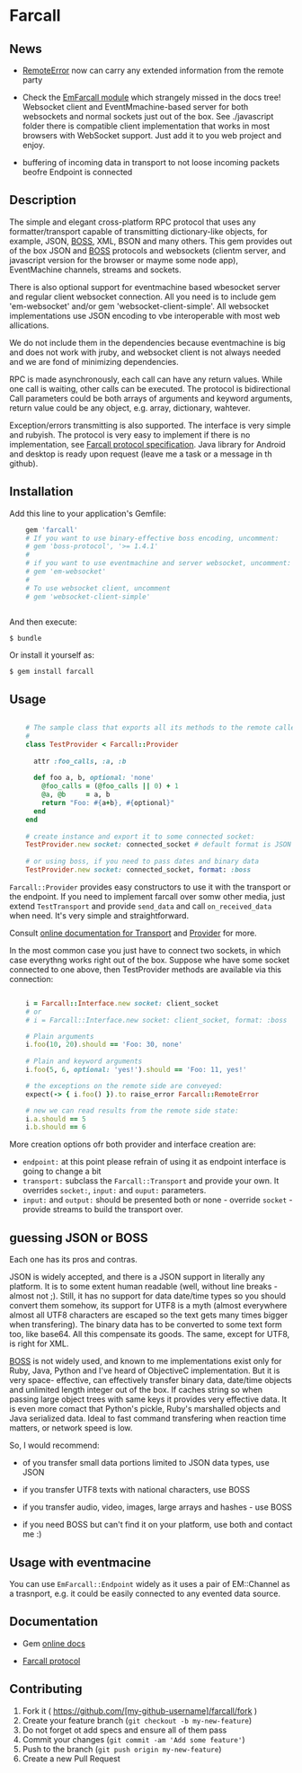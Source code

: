 # Farcall

## News

* [RemoteError](http://www.rubydoc.info/gems/farcall/Farcall/RemoteError) now can carry any extended information from the remote party 

* Check the [EmFarcall module](http://www.rubydoc.info/gems/farcall/EmFarcall) which strangely missed in the docs tree! Websocket client and EventMmachine-based server for both websockets and normal sockets just out of the box. See ./javascript folder there is compatible client implementation that works in most browsers with WebSocket support. Just add it to you web project and enjoy.

* buffering of incoming data in transport to not loose incoming packets beofre Endpoint is connected

## Description

The simple and elegant cross-platform RPC protocol that uses any formatter/transport capable of
transmitting dictionary-like objects, for example, JSON, 
[BOSS](https://github.com/sergeych/boss_protocol), XML, BSON and many others. This gem
provides out of the box JSON and [BOSS](https://github.com/sergeych/boss_protocol) protocols and
websockets (clientm server, and javascript version for the browser or mayme some node app),
 EventMachine channels, streams and sockets.

There is also optional support for eventmachine based wbesocket server and regular client websocket
connection. All you need is to include gem 'em-websocket' and/or gem 'websocket-client-simple'. 
All websocket implementations use JSON encoding to vbe interoperable with most web allications.

We do not include them in the dependencies because eventmachine is big and does not work with jruby,
and websocket client is not always needed and we are fond of minimizing dependencies.

RPC is made asynchronously, each call can have any return values. While one call is waiting,
other calls can be executed. The protocol is bidirectional Call parameters could be
both arrays of arguments and keyword arguments, return value could be any object, e.g. array, 
dictionary, wahtever.

Exception/errors transmitting is also supported. The interface is very simple and rubyish. The 
protocol is very easy to implement if there is no implementation, see 
[Farcall protocol specification](https://github.com/sergeych/farcall/wiki). Java library for
Android and desktop is ready upon request (leave me a task or a message in th github).

## Installation

Add this line to your application's Gemfile:

```ruby
    gem 'farcall'
    # If you want to use binary-effective boss encoding, uncomment:
    # gem 'boss-protocol', '>= 1.4.1'
    #
    # if you want to use eventmachine and server websocket, uncomment:
    # gem 'em-websocket' 
    # 
    # To use websocket client, uncomment
    # gem 'websocket-client-simple'
     
```

And then execute:

    $ bundle

Or install it yourself as:

    $ gem install farcall

## Usage

```ruby

    # The sample class that exports all its methods to the remote callers:
    #
    class TestProvider < Farcall::Provider
    
      attr :foo_calls, :a, :b
    
      def foo a, b, optional: 'none'
        @foo_calls = (@foo_calls || 0) + 1
        @a, @b     = a, b
        return "Foo: #{a+b}, #{optional}"
      end
    end
    
    # create instance and export it to some connected socket:
    TestProvider.new socket: connected_socket # default format is JSON
    
    # or using boss, if you need to pass dates and binary data
    TestProvider.new socket: connected_socket, format: :boss
```

`Farcall::Provider` provides easy constructors to use it with the transport or the endpoint.
If you need to implement farcall over somw other media, just extend `TestTransport` and provide
`send_data` and call `on_received_data` when need. It's very simple and straightforward.

Consult [online documentation for Transport](http://www.rubydoc.info/gems/farcall/Farcall/Transport)
and [Provider](http://www.rubydoc.info/gems/farcall/Farcall/Provider) for more.

In the most common case you just have to connect two sockets, in which case everythng works right
out of the box. Suppose whe have some socket connected to one above, then TestProvider methods are 
available via this connection:

```ruby

    i = Farcall::Interface.new socket: client_socket
    # or
    # i = Farcall::Interface.new socket: client_socket, format: :boss

    # Plain arguments
    i.foo(10, 20).should == 'Foo: 30, none'
    
    # Plain and keyword arguments
    i.foo(5, 6, optional: 'yes!').should == 'Foo: 11, yes!'

    # the exceptions on the remote side are conveyed:
    expect(-> { i.foo() }).to raise_error Farcall::RemoteError

    # new we can read results from the remote side state:
    i.a.should == 5
    i.b.should == 6
```

More creation options ofr both provider and interface creation are:

* `endpoint:` at this point please refrain of using it as endpoint interface is going to change a 
              bit
* `transport:` subclass the `Farcall::Transport` and provide your own. It overrides `socket:`, 
               `input:` and `ouput:` parameters.
* `input:` and `output:` should be presented both or none - override `socket` - provide streams to
                         build the transport over.
                         
## guessing JSON or BOSS

Each one has its pros and contras. 

JSON is widely accepted, and there is a JSON support in literally any platform. It is to some extent
human readable (well, without line breaks - almost not ;). Still, it has no support for data 
date/time types so you should convert them somehow, its support for UTF8 is a myth (almost everywhere 
almost all UTF8 characters are escaped so the text gets many times bigger when transfering). The
binary data has to be converted to some text form too, like base64. All this compensate its goods. 
The same, except for UTF8, is right for XML.

[BOSS](https://github.com/sergeych/boss_protocol) is not widely used, and known to me implementations
exist only for Ruby, Java, Python and I've heard of ObjectiveC implementation. But it is very space-
effective, can effectively transfer binary data, date/time objects and unlimited length integer out
of the box. If caches string so when passing large object trees with same keys it provides very
effective data. It is even more comact that Python's pickle, Ruby's marshalled objects and Java 
serialized data. Ideal to fast command transfering when reaction time matters, or network speed is
low.

So, I would recommend:

- of you transfer small data portions limited to JSON data types, use JSON

- if you transfer UTF8 texts with national characters, use BOSS
 
- if you transfer audio, video, images, large arrays and hashes - use BOSS
 
- if you need BOSS but can't find it on your platform, use both and contact me :)

## Usage with eventmacine

You can use `EmFarcall::Endpoint` widely as it uses a pair of EM::Channel as a trasnport, e.g.
it could be easily connected to any evented data source.

## Documentation

* Gem [online docs](http://www.rubydoc.info/gems/farcall)

* [Farcall protocol](https://github.com/sergeych/farcall/wiki)


## Contributing

1. Fork it ( https://github.com/[my-github-username]/farcall/fork )
2. Create your feature branch (`git checkout -b my-new-feature`)
3. Do not forget ot add specs and ensure all of them pass
4. Commit your changes (`git commit -am 'Add some feature'`)
5. Push to the branch (`git push origin my-new-feature`)
6. Create a new Pull Request
